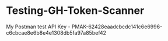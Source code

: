 # Testing-GH-Token-Scanner

My Postman test API Key - PMAK-62428eaadcbcdc141c6e6996-c6cbcae8e6b8e4e1308db5fa97a85bef42
